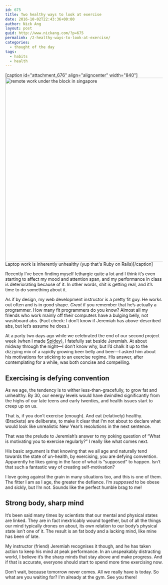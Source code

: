 ```yaml
---
id: 675
title: Two healthy ways to look at exercise
date: 2016-10-02T22:43:36+00:00
author: Nick Ang
layout: post
guid: http://www.nickang.com/?p=675
permalink: /2-healthy-ways-to-look-at-exercise/
categories:
  - thought of the day
tags:
  - habits
  - health
---
```

[caption id="attachment_676" align="aligncenter" width="840"]<img src="http://www.nickang.com/wp-content/uploads/2016/10/20161002-IMG_20161002_083841-1024x715.jpg" alt="remote work under the block in singapore" width="840" height="587" class="size-large wp-image-676" /> Laptop work is inherently unhealthy (yup that's Ruby on Rails)[/caption]

Recently I’ve been finding myself lethargic quite a lot and I think it’s even starting to affect my mood and attention span, and my performance in class is deteriorating because of it. In other words, shit is getting real, and it’s time to do something about it. 

As if by design, my web development instructor is a pretty fit guy. He works out often and is in good shape. *Great* if you remember that he’s actually a programmer. How many fit programmers do you know? Almost all my friends who work mainly off their computers have a bulging belly, not washboard abs. (Fact check: I don’t know if Jeremiah has above-described abs, but let’s assume he does.) 

At a party two days ago while we celebrated the end of our second project week (when I made [Spidey](www.spidey-dash.herokuapp.com)), I fatefully sat beside Jeremiah. At about midway through the night—I don’t know why, but I’d chalk it up to the dizzying mix of a rapidly growing beer belly and beer—I asked him about his motivations for sticking to an exercise regime. His answer, after contemplating for a while, was both concise and compelling. 

## Exercising is defying convention

As we age, the tendency is to wither less-than-gracefully, to grow fat and unhealthy. By 30, our energy levels would have dwindled significantly from the highs of our late teens and early twenties, and health issues start to creep up on us. 

That is, if you don’t exercise (enough). And eat (relatively) healthy. (Brackets) are deliberate, to make it clear that I’m not about to declare what would look like unrealistic New Year’s resolutions in the next sentence. 

That was the prelude to Jeremiah’s answer to my poking question of “What is motivating you to exercise regularly?” I really like what comes next.

His basic argument is that knowing that we all age and naturally tend towards the state of un-health, by exercising, you are defying convention. Apparently he likes going in the face of what is “supposed” to happen. Isn’t that such a fantastic way of creating self-motivation?

I love going against the grain in many situations too, and this is one of them. The fitter I am as I age, the greater the defiance. I’m *supposed* to be obese and sickly, but I’m not. Sounds like the perfect humble brag to me!

## Strong body, sharp mind

It’s been said many times by scientists that our mental and physical states are linked. They are in fact inextricably wound together, but of all the things our mind typically drones on about, its own relation to our body’s physical state isn’t one of it. The result is an fat body and a lacking mind, like mine has been of late.

My instructor (friend) Jeremiah recognises it though, and he has  taken action to keep his mind at peak performance. In an unspeakably distracting world, I believe it’s the sharp minds that stay above and make progress. And if that is accurate, everyone should start to spend more time exercising now. 

Don’t wait, because tomorrow never comes. All we really have is today. So what are you waiting for? I'm already at the gym. See you there!